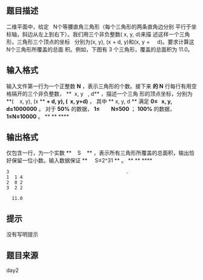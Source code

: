 


## 题目描述
二维平面中，给定   N个等腰直角三角形（每个三角形的两条直角边分别
平行于坐标轴，斜边从左上到右下）。我们用三个非负整数( x, y, d)来描
述这样一个三角形，三角形三个顶点的坐标
 
分别为(x, y), (x + d, y)和(x, y +     d)。要求计算这   N个三角形所覆盖的总面
积。例如，下图有 3 个三角形，覆盖的总面积为 11.0。
## 输入格式
输入文件第一行为一个正整数 **N** ，表示三角形的个数。接下来 **的 N** 
行每行有用空格隔开的三个非负整数， **  x, y   , d** ，描述一个三角
形的顶点坐标，分别为
**(    x, y), (x **  **+ d, y), (  x, y+d)** ，
其中 ** x, y, d ** 满足 **0≤   x, y, d≤1000000** 。
对于 **50%** 的数据， **1≤         N≤500** ；
**100%** 的数据， **1≤N≤10000** 。 ** **  **** 
 
## 输出格式
仅包含一行，为一个实数 **    S    ** ，表示所有三角形所覆盖的总面积，输出恰
好保留一位小数。输入数据保证 **     S≤2^31 ** 。 ** **  **** 

```input1
3                                           .
1  1 4
2  0 2
3  2 2

```
```output1
  11.0
```

## 提示
没有写明提示
## 题目来源
day2



